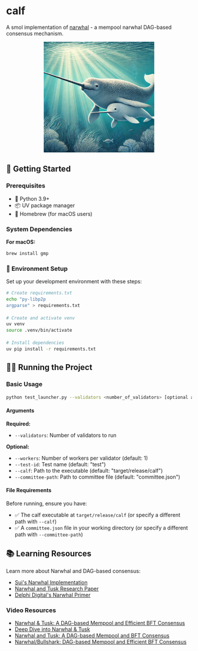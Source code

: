 # calf

A smol implementation of [narwhal](https://arxiv.org/pdf/2105.11827) - a mempool narwhal DAG-based consensus mechanism.

<p align="center">
  <img src="./assets/calf.png" alt="calf logo" width="300"/>
</p>

## 🚀 Getting Started

### Prerequisites

- 🐍 Python 3.9+
- 📦 UV package manager
- 🍺 Homebrew (for macOS users)

### System Dependencies

**For macOS:**
```bash
brew install gmp
```

### 🔧 Environment Setup

Set up your development environment with these steps:

```bash
# Create requirements.txt
echo "py-libp2p
argparse" > requirements.txt

# Create and activate venv
uv venv
source .venv/bin/activate

# Install dependencies
uv pip install -r requirements.txt
```

## 🏃‍♂️ Running the Project

### Basic Usage

```bash
python test_launcher.py --validators <number_of_validators> [optional arguments]
```

#### Arguments

**Required:**
- `--validators`: Number of validators to run

**Optional:**
- `--workers`: Number of workers per validator (default: 1)
- `--test-id`: Test name (default: "test")
- `--calf`: Path to the executable (default: "target/release/calf")
- `--committee-path`: Path to committee file (default: "committee.json")

#### File Requirements

Before running, ensure you have:
- ✅ The calf executable at `target/release/calf` (or specify a different path with `--calf`)
- ✅ A `committee.json` file in your working directory (or specify a different path with `--committee-path`)

## 📚 Learning Resources

Learn more about Narwhal and DAG-based consensus:

- [Sui's Narwhal Implementation](https://github.com/MystenLabs/sui/tree/main/narwhal)
- [Narwhal and Tusk Research Paper](https://arxiv.org/pdf/2105.11827)
- [Delphi Digital's Narwhal Primer](https://members.delphidigital.io/feed/a-primer-on-narwhal)

### Video Resources
- [Narwhal & Tusk: A DAG-based Mempool and Efficient BFT Consensus](https://www.youtube.com/watch?v=xKDDuPrYUag)
- [Deep Dive into Narwhal & Tusk](https://www.youtube.com/watch?v=K5ph4-7vvHk)
- [Narwhal and Tusk: A DAG-based Mempool and BFT Consensus](https://www.youtube.com/watch?v=NGOXVSFzYdI&t=2018s)
- [Narwhal/Bullshark: DAG-based Mempool and Efficient BFT Consensus](https://www.youtube.com/watch?v=v7h2rXNtrV0)
